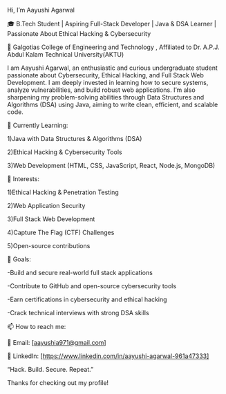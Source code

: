Hi, I’m Aayushi Agarwal

🎓 B.Tech Student | Aspiring Full-Stack Developer | Java & DSA Learner | Passionate About Ethical Hacking & Cybersecurity

📍 Galgotias College of Engineering and Technology , Affiliated to Dr. A.P.J. Abdul Kalam Technical University(AKTU)

I am Aayushi Agarwal, an enthusiastic and curious undergraduate student passionate about Cybersecurity, Ethical Hacking, and Full Stack Web Development. I am deeply invested in learning how to secure systems, analyze vulnerabilities, and build robust web applications. I’m also sharpening my problem-solving abilities through Data Structures and Algorithms (DSA) using Java, aiming to write clean, efficient, and scalable code.

🌱 Currently Learning:

1)Java with Data Structures & Algorithms (DSA)

2)Ethical Hacking & Cybersecurity Tools

3)Web Development (HTML, CSS, JavaScript, React, Node.js, MongoDB)


📌 Interests:

1)Ethical Hacking & Penetration Testing

2)Web Application Security

3)Full Stack Web Development

4)Capture The Flag (CTF) Challenges

5)Open-source contributions

🚀 Goals:

-Build and secure real-world full stack applications

-Contribute to GitHub and open-source cybersecurity tools

-Earn certifications in cybersecurity and ethical hacking

-Crack technical interviews with strong DSA skills


📫 How to reach me:

📧 Email: [aayushia971@gmail.com]

💼 LinkedIn: [https://www.linkedin.com/in/aayushi-agarwal-961a47333]

“Hack. Build. Secure. Repeat.”

Thanks for checking out my profile!
